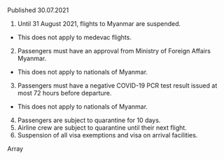 Published 30.07.2021
1. Until 31 August 2021, flights to Myanmar are suspended.
- This does not apply to medevac flights.
2. Passengers must have an approval from Ministry of Foreign Affairs Myanmar.
- This does not apply to nationals of Myanmar. 
3. Passengers must have a negative COVID-19 PCR test result issued at most 72 hours before departure.
- This does not apply to nationals of Myanmar. 
4. Passengers are subject to quarantine for 10 days.
5. Airline crew are subject to quarantine until their next flight.
6. Suspension of all visa exemptions and visa on arrival facilities.

Array